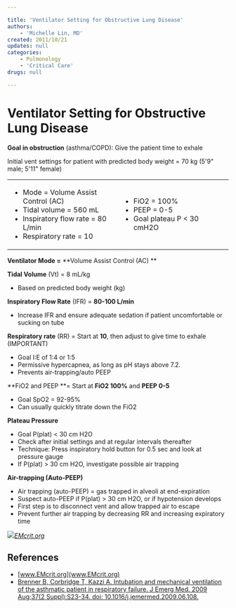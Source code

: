 ```yaml
---

title: 'Ventilator Setting for Obstructive Lung Disease'
authors:
    - 'Michelle Lin, MD'
created: 2011/10/21
updates: null
categories:
    - Pulmonology
    - 'Critical Care'
drugs: null

---
```




# Ventilator Setting for Obstructive Lung Disease

**Goal in obstruction** (asthma/COPD): Give the patient time to exhale

Initial vent settings for patient with predicted body weight = 70 kg (5'9" male; 5'11" female)

<table>
<colgroup>
<col width="50%" />
<col width="50%" />
</colgroup>
<tbody>
<tr class="odd">
<td><ul>
<li>Mode = Volume Assist Control (AC)</li>
<li>Tidal volume = 560 mL</li>
<li>Inspiratory flow rate = 80 L/min</li>
<li>Respiratory rate = 10</li>
</ul></td>
<td><ul>
<li>FiO2 = 100%</li>
<li>PEEP = 0-5</li>
<li>Goal plateau P &lt; 30 cmH2O</li>
</ul></td>
</tr>
</tbody>
</table>

**Ventilator Mode =** **Volume Assist Control (AC)
**

**Tidal Volume** (Vt) = 8 mL/kg 

-   Based on <span class="aglmd-moreinfo ui-moreinfo" data-iid="53aa2472d35d3ae92e00152f">predicted body weight (kg)</span>

**Inspiratory Flow Rate** (IFR) = **80-100 L/min** 

-   Increase IFR and ensure adequate sedation if patient uncomfortable or sucking on tube

**Respiratory rate** (RR) = Start at **10**, then adjust to give time to exhale (IMPORTANT)

-   Goal I:E of 1:4 or 1:5
-   Permissive hypercapnea, as long as pH stays above 7.2.
-   Prevents air-trapping/auto PEEP

**FiO2 and PEEP **= Start at **FiO2 100%** and **PEEP 0-5** 

-   Goal SpO2 = 92-95%
-   Can usually quickly titrate down the FiO2

**Plateau Pressure**

-   Goal P(plat) &lt; 30 cm H2O
-   Check after initial settings and at regular intervals thereafter
-   Technique: Press inspiratory hold button for 0.5 sec and look at pressure gauge 
-   If P(plat) &gt; 30 cm H2O, investigate possible air trapping

**Air-trapping (Auto-PEEP)**

-   Air trapping (auto-PEEP) = gas trapped in alveoli at end-expiration
-   Suspect auto-PEEP if P(plat) &gt; 30 cm H2O, or if hypotension develops
-   First step is to disconnect vent and allow trapped air to escape
-   Prevent further air trapping by decreasing RR and increasing expiratory time

**![](https://d2p53dh3qxfm0x.cloudfront.net/uploads/img/1jx/5/m/9a47a8cb-1bf4-56f0-b7ea-c5b0db67ce99/640.png)***[EMcrit.org](http://emcrit.org/podcasts/vent-part-2/)*

## References

-   [www.EMcrit.org](www.EMcrit.org)
-   [Brenner B, Corbridge T, Kazzi A. Intubation and mechanical ventilation of the asthmatic patient in respiratory failure. J Emerg Med. 2009 Aug;37(2 Suppl):S23-34. doi: 10.1016/j.jemermed.2009.06.108.](https://www.ncbi.nlm.nih.gov/pubmed/19683662/)

